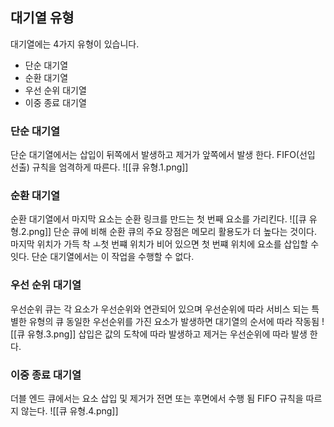 ## 대기열 유형
대기열에는 4가지 유형이 있습니다.
- 단순 대기열
- 순환 대기열
- 우선 순위 대기열
- 이중 종료 대기열

### 단순 대기열
단순 대기열에서는 삽입이 뒤쪽에서 발생하고 제거가 앞쪽에서 발생 한다. FIFO(선입 선출) 규칙을 엄격하게 따른다.
 ![[큐 유형.1.png]]

### 순환 대기열
순환 대기열에서 마지막 요소는 순환 링크를 만드는 첫 번째 요소를 가리킨다.
![[큐 유형.2.png]]
단순 큐에 비해 순환 큐의 주요 장점은 메모리 활용도가 더 높다는 것이다.
마지막 위치가 가득 착 ㅗ첫 번쨰 위치가 비어 있으면 첫 번쨰 위치에 요소를 삽입할 수 잇다. 단순 대기열에서는 이 작업을 수행할 수 없다.
### 우선 순위 대기열
우선순위 큐는 각 요소가 우선순위와 연관되어 있으며 우선순위에 따라 서비스 되는 특별한 유형의 큐
동일한 우선순위를 가진 요소가 발생하면 대기열의 순서에 따라 작동됨
![[큐 유형.3.png]]
삽입은 값의 도착에 따라 발생하고 제거는 우선순위에 따라 발생 한다.

### 이중 종료 대기열
더블 엔드 큐에서는 요소 삽입 및 제거가 전면 또는 후면에서 수행 됨
FIFO 규칙을 따르지 않는다.
![[큐 유형.4.png]]
